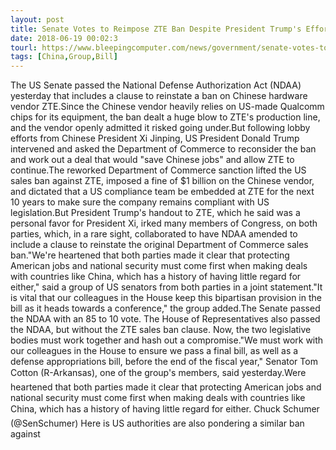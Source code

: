 ```yaml
---
layout: post
title: Senate Votes to Reimpose ZTE Ban Despite President Trump's Efforts
date: 2018-06-19 00:02:3
tourl: https://www.bleepingcomputer.com/news/government/senate-votes-to-reimpose-zte-ban-despite-president-trumps-efforts/
tags: [China,Group,Bill]
---
```

The US Senate passed the National Defense Authorization Act (NDAA) yesterday that includes a clause to reinstate a ban on Chinese hardware vendor ZTE.Since the Chinese vendor heavily relies on US-made Qualcomm chips for its equipment, the ban dealt a huge blow to ZTE's production line, and the vendor openly admitted it risked going under.But following lobby efforts from Chinese President Xi Jinping, US President Donald Trump intervened and asked the Department of Commerce to reconsider the ban and work out a deal that would "save Chinese jobs" and allow ZTE to continue.The reworked Department of Commerce sanction lifted the US sales ban against ZTE, imposed a fine of $1 billion on the Chinese vendor, and dictated that a US compliance team be embedded at ZTE for the next 10 years to make sure the company remains compliant with US legislation.But President Trump's handout to ZTE, which he said was a personal favor for President Xi, irked many members of Congress, on both parties, which, in a rare sight, collaborated to have NDAA amended to include a clause to reinstate the original Department of Commerce sales ban."We're heartened that both parties made it clear that protecting American jobs and national security must come first when making deals with countries like China, which has a history of having little regard for either," said a group of US senators from both parties in a joint statement."It is vital that our colleagues in the House keep this bipartisan provision in the bill as it heads towards a conference," the group added.The Senate passed the NDAA with an 85 to 10 vote. The House of Representatives also passed the NDAA, but without the ZTE sales ban clause. Now, the two legislative bodies must work together and hash out a compromise."We must work with our colleagues in the House to ensure we pass a final bill, as well as a defense appropriations bill, before the end of the fiscal year," Senator Tom Cotton (R-Arkansas), one of the group's members, said yesterday.Were heartened that both parties made it clear that protecting American jobs and national security must come first when making deals with countries like China, which has a history of having little regard for either. Chuck Schumer (@SenSchumer) Here is US authorities are also pondering a similar ban against 